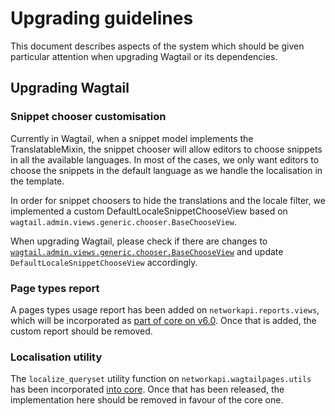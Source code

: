 # Upgrading guidelines

This document describes aspects of the system which should be given particular attention when upgrading Wagtail or its dependencies.

## Upgrading Wagtail

### Snippet chooser customisation

Currently in Wagtail, when a snippet model implements the TranslatableMixin, the snippet chooser will allow editors to choose snippets in all the available languages. In most of the cases, we only want editors to choose the snippets in the default language as we handle the localisation in the template.

In order for snippet choosers to hide the translations and the locale filter, we implemented a custom DefaultLocaleSnippetChooseView based on `wagtail.admin.views.generic.chooser.BaseChooseView`. 

When upgrading Wagtail, please check if there are changes to [`wagtail.admin.views.generic.chooser.BaseChooseView`](https://github.com/wagtail/wagtail/blob/v4.2.4/wagtail/admin/views/generic/chooser.py#L150-L169) and update `DefaultLocaleSnippetChooseView` accordingly.

### Page types report

A pages types usage report has been added on `networkapi.reports.views`, which will be incorporated as [part of core on v6.0](https://github.com/wagtail/wagtail/pull/10850). Once that is added, the custom report should be removed.

### Localisation utility

The `localize_queryset` utility function on `networkapi.wagtailpages.utils` has been incorporated [into core](https://github.com/wagtail/wagtail/pull/11274). Once that has been released, the implementation here should be removed in favour of the core one.
